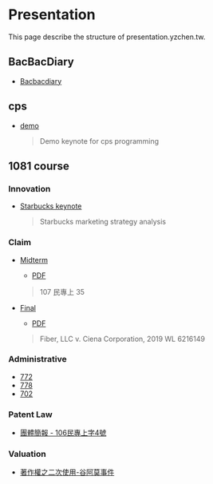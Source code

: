 # Presentation

This page describe the structure of presentation.yzchen.tw.

## BacBacDiary

* [Bacbacdiary](https://presentation.yzchen.tw/bacbacdiary)

## cps

* [demo](https://presentation.yzchen.tw/cps/demo)

  > Demo keynote for cps programming

## 1081 course

### Innovation

* [Starbucks keynote](https://presentation.yzchen.tw/1081/innovation/starbucks)

  > Starbucks marketing strategy analysis

### Claim

* [Midterm](https://presentation.yzchen.tw/1081/claim/midterm)

  * [PDF](https://presentation.yzchen.tw/1081/claim/期中報告_陳宇震.pdf)
  
  > 107 民專上 35 

* [Final](https://presentation.yzchen.tw/1081/claim/final)

  * [PDF](https://presentation.yzchen.tw/1081/claim/期末報告_陳宇震.pdf)

  > Fiber, LLC v. Ciena Corporation, 2019 WL 6216149

### Administrative

* [772](https://presentation.yzchen.tw/1081/administrative/772.pdf)
* [778](https://presentation.yzchen.tw/1081/administrative/778.pdf)
* [702](https://presentation.yzchen.tw/1081/administrative/702.pdf)

### Patent Law

* [團體簡報 - 106民專上字4號](https://presentation.yzchen.tw/1081/patentlaw/group/106年民專上字4號.pdf)

### Valuation

* [著作權之二次使用-谷阿莫事件](https://presentation.yzchen.tw/1081/valuation/final)

